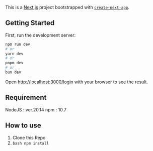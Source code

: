 This is a [Next.js](https://nextjs.org) project bootstrapped with [`create-next-app`](https://nextjs.org/docs/app/api-reference/cli/create-next-app).

## Getting Started

First, run the development server:

```bash
npm run dev
# or
yarn dev
# or
pnpm dev
# or
bun dev
```

Open [http://localhost:3000/login](http://localhost:3000) with your browser to see the result.


## Requirement

NodeJS : ver.20.14
npm : 10.7

## How to use 

1. Clone this Repo
2. ```bash npm install```
